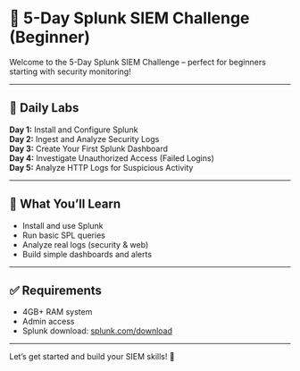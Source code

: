 # 🔰 5-Day Splunk SIEM Challenge (Beginner)

Welcome to the 5-Day Splunk SIEM Challenge – perfect for beginners starting with security monitoring!

---

## 📅 Daily Labs

**Day 1:** Install and Configure Splunk  
**Day 2:** Ingest and Analyze Security Logs  
**Day 3:** Create Your First Splunk Dashboard  
**Day 4:** Investigate Unauthorized Access (Failed Logins)  
**Day 5:** Analyze HTTP Logs for Suspicious Activity

---

## 🧠 What You’ll Learn
- Install and use Splunk
- Run basic SPL queries
- Analyze real logs (security & web)
- Build simple dashboards and alerts

---

## ✅ Requirements
- 4GB+ RAM system  
- Admin access  
- Splunk download: [splunk.com/download](https://www.splunk.com/en_us/download.html)

---

Let’s get started and build your SIEM skills! 🚀
